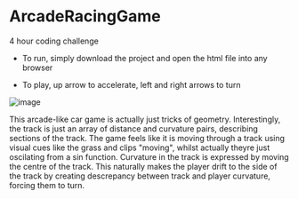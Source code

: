 # ArcadeRacingGame
4 hour coding challenge


- To run, simply download the project and open the html file into any browser


- To play, up arrow to accelerate, left and right arrows to turn

![image](https://user-images.githubusercontent.com/26506402/182030978-6dc07982-50f4-4f73-9c04-e8e94c12331c.png)

This arcade-like car game is actually just tricks of geometry. Interestingly, the track is just an array of distance and curvature pairs, describing sections of the track. The game feels like it is moving through a track using visual cues like the grass and clips "moving", whilst actually theyre just oscilating from a sin function. Curvature in the track is expressed by moving the centre of the track. This naturally makes the player drift to the side of the track by creating descrepancy between track and player curvature, forcing them to turn.
